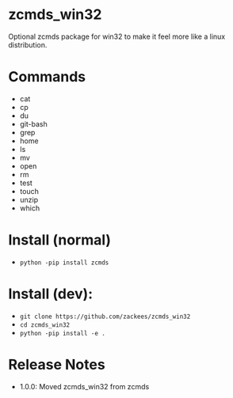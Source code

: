 # zcmds_win32

Optional zcmds package for win32 to make it feel more like a linux distribution.

# Commands

  * cat
  * cp
  * du
  * git-bash
  * grep
  * home
  * ls
  * mv
  * open
  * rm
  * test
  * touch
  * unzip
  * which


# Install (normal)
  * `python -pip install zcmds`


# Install (dev):

  * `git clone https://github.com/zackees/zcmds_win32`
  * `cd zcmds_win32`
  * `python -pip install -e .`


# Release Notes
  * 1.0.0: Moved zcmds_win32 from zcmds
